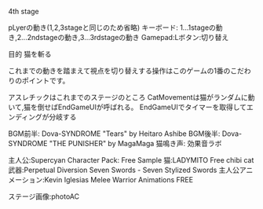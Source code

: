 4th stage

pLyerの動き(1,2,3stageと同じのため省略)
キーボード: 1...1stageの動き,2...2ndstageの動き,3...3rdstageの動き
Gamepad:Lボタン:切り替え



目的
猫を斬る

これまでの動きを踏まえて視点を切り替えする操作はこのゲームの1番のこだわりのポイントです。

アスレチックはこれまでのステージのところ
CatMovementは猫がランダムに動いて,猫を倒せばEndGameUIが呼ばれる。
EndGameUIでタイマーを取得してエンディングが分岐する


BGM前半: Dova-SYNDROME "Tears" by Heitaro Ashibe
BGM後半:  Dova-SYNDROME "THE PUNISHER" by MagaMaga
猫鳴き声: 効果音ラボ

主人公:Supercyan Character Pack: Free Sample 
猫:LADYMITO Free chibi cat
武器:Perpetual Diversion Seven Swords - Seven Stylized Swords
主人公アニメーション:Kevin Iglesias Melee Warrior Animations FREE

ステージ画像:photoAC